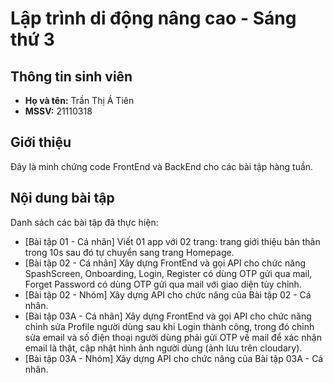 # Lập trình di động nâng cao - Sáng thứ 3

## Thông tin sinh viên
- **Họ và tên:** Trần Thị Á Tiên  
- **MSSV:** 21110318  

## Giới thiệu
Đây là minh chứng code FrontEnd và BackEnd cho các bài tập hàng tuần.

## Nội dung bài tập
Danh sách các bài tập đã thực hiện:

- [Bài tập 01 - Cá nhân] Viết 01 app với 02 trang: trang giới thiệu bản thân trong 10s sau đó tự chuyển sang trang Homepage.
- [Bài tập 02 - Cá nhân] Xây dựng FrontEnd và gọi API cho chức năng SpashScreen, Onboarding, Login, Register có dùng OTP gửi qua mail, Forget Password có dùng OTP gửi qua mail với giao diện tùy chỉnh.
- [Bài tập 02 - Nhóm] Xây dựng API cho chức năng của Bài tập 02 - Cá nhân.
- [Bài tập 03A - Cá nhân] Xây dựng FrontEnd và gọi API cho chức năng chỉnh sửa Profile người dùng sau khi Login thành công, trong đó chỉnh sửa email và số điện thoại người dùng phải gửi OTP về mail để xác nhận email là thật, cập nhật hình ảnh người dùng (ảnh lưu trên cloudary). 
- [Bài tập 03A - Nhóm] Xây dựng API cho chức năng của Bài tập 03A - Cá nhân.
